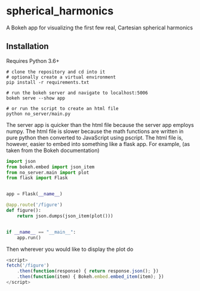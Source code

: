 # spherical_harmonics
A Bokeh app for visualizing the first few real, Cartesian spherical harmonics

## Installation
Requires Python 3.6+
```
# clone the repository and cd into it
# optionally create a virtual environment
pip install -r requirements.txt

# run the bokeh server and navigate to localhost:5006
bokeh serve --show app

# or run the script to create an html file
python no_server/main.py
```

The server app is quicker than the html file because the server app employs numpy. The html file is slower because the math functions are written in pure python then converted to JavaScript using pscript.
The html file is, however, easier to embed into something like a flask app. For example, (as taken from the Bokeh documentation)

```python
import json
from bokeh.embed import json_item
from no_server.main import plot
from flask import Flask


app = Flask(__name__)

@app.route('/figure')
def figure():
    return json.dumps(json_item(plot()))


if __name__ == "__main__":
    app.run()

```

Then wherever you would like to display the plot do

```js
<script>
fetch('/figure')
    .then(function(response) { return response.json(); })
    .then(function(item) { Bokeh.embed.embed_item(item); })
</script>
```
